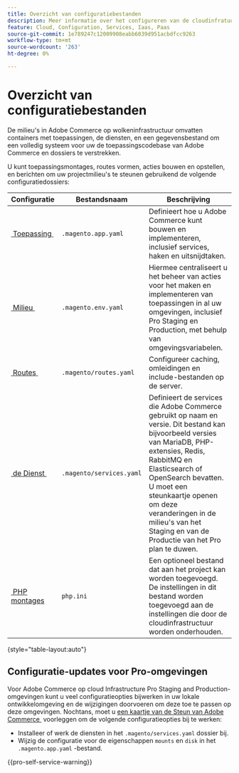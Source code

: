 ```yaml
---
title: Overzicht van configuratiebestanden
description: Meer informatie over het configureren van de cloudinfratuuromgeving ter ondersteuning van de implementatie en het beheer van uw aangepaste Adobe Commerce-winkel.
feature: Cloud, Configuration, Services, Iaas, Paas
source-git-commit: 1e789247c12009908eabb6039d951acbdfcc9263
workflow-type: tm+mt
source-wordcount: '263'
ht-degree: 0%

---
```


# Overzicht van configuratiebestanden

De milieu&#39;s in Adobe Commerce op wolkeninfrastructuur omvatten containers met toepassingen, de diensten, en een gegevensbestand om een volledig systeem voor uw de toepassingscodebase van Adobe Commerce en dossiers te verstrekken.

U kunt toepassingsmontages, routes vormen, acties bouwen en opstellen, en berichten om uw projectmilieu&#39;s te steunen gebruikend de volgende configuratiedossiers:

| Configuratie | Bestandsnaam | Beschrijving |
| ------------- | -------- | ----------- |
| [&#x200B; Toepassing &#x200B;](../application/configure-app-yaml.md) | `.magento.app.yaml` | Definieert hoe u Adobe Commerce kunt bouwen en implementeren, inclusief services, haken en uitsnijdtaken. |
| [&#x200B; Milieu &#x200B;](configure-env-yaml.md) | `.magento.env.yaml` | Hiermee centraliseert u het beheer van acties voor het maken en implementeren van toepassingen in al uw omgevingen, inclusief Pro Staging en Production, met behulp van omgevingsvariabelen. |
| [&#x200B; Routes &#x200B;](../routes/routes-yaml.md) | `.magento/routes.yaml` | Configureer caching, omleidingen en include-bestanden op de server. |
| [&#x200B; de Dienst &#x200B;](../services/services-yaml.md) | `.magento/services.yaml` | Definieert de services die Adobe Commerce gebruikt op naam en versie. Dit bestand kan bijvoorbeeld versies van MariaDB, PHP-extensies, Redis, RabbitMQ en Elasticsearch of OpenSearch bevatten. U moet een steunkaartje openen om deze veranderingen in de milieu&#39;s van het Staging en van de Productie van het Pro plan te duwen. |
| [&#x200B; PHP montages &#x200B;](../application/php-settings.md#configure-php) | `php.ini` | Een optioneel bestand dat aan het project kan worden toegevoegd. De instellingen in dit bestand worden toegevoegd aan de instellingen die door de cloudinfrastructuur worden onderhouden. |

{style="table-layout:auto"}

## Configuratie-updates voor Pro-omgevingen

Voor Adobe Commerce op cloud Infrastructure Pro Staging and Production-omgevingen kunt u veel configuratieopties bijwerken in uw lokale ontwikkelomgeving en de wijzigingen doorvoeren om deze toe te passen op deze omgevingen. Nochtans, moet u [&#x200B; een kaartje van de Steun van Adobe Commerce &#x200B;](https://experienceleague.adobe.com/docs/commerce-knowledge-base/kb/help-center-guide/magento-help-center-user-guide.html?lang=nl-NL#submit-ticket) voorleggen om de volgende configuratieopties bij te werken:

- Installeer of werk de diensten in het `.magento/services.yaml` dossier bij.
- Wijzig de configuratie voor de eigenschappen `mounts` en `disk` in het `.magento.app.yaml` -bestand.

{{pro-self-service-warning}}
